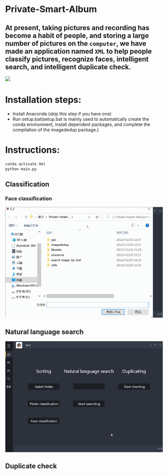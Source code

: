  Private-Smart-Album
 =
At present, taking pictures and recording has become a habit of people, and storing a large number of pictures on the `computer`, 
we have made an application named `XML` to help people classify pictures, recognize faces, intelligent search, and intelligent duplicate check.
-
![](https://hips.hearstapps.com/hmg-prod.s3.amazonaws.com/images/man-photographing-new-york-skyline-with-smartphone-royalty-free-image-1597229861.jpg?crop=1.00xw:0.748xh;0,0.205xh&resize=980:*)
# Installation steps:
* Install Anaconda (skip this step if you have one)<br>
* Run setup.bat(setup.bat is mainly used to automatically create the conda environment, install dependent packages, and complete the compilation of the imagededup package.)
# Instructions:
    conda activate Xml
    python main.py
    
    
## Classification
### Face classification
![image](https://github.com/Seandaytoy1005/Private-Smart-Album/blob/main/facesort.gif)
## Natural language search
![image](https://github.com/Seandaytoy1005/Private-Smart-Album/blob/main/search.gif)
## Duplicate check

